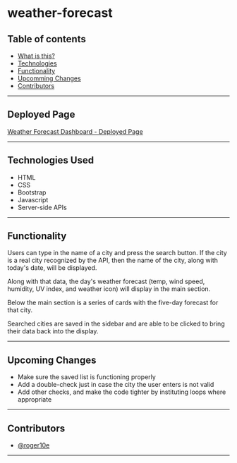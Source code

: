 # weather-forecast

 ## Table of contents
* [What is this?](#what-is-this)
* [Technologies](#technologies)
* [Functionality](#functionality)
* [Upcomming Changes](#upcoming-changes)
* [Contributors](#contributors)

----

## Deployed Page
[Weather Forecast Dashboard - Deployed Page](https://roger10e.github.io/weather-forecast/)

----

## Technologies Used

* HTML  
* CSS  
* Bootstrap
* Javascript
* Server-side APIs

----

## Functionality

Users can type in the name of a city and press the search button. If the city is a real city recognized by the API, then the name of the city, along with today's date, will be displayed. 

Along with that data, the day's weather forecast (temp, wind speed, humidity, UV index, and weather icon) will display in the main section.

Below the main section is a series of cards with the five-day forecast for that city.

Searched cities are saved in the sidebar and are able to be clicked to bring their data back into the display.
    
----

## Upcoming Changes

* Make sure the saved list is functioning properly
* Add a double-check just in case the city the user enters is not valid
* Add other checks, and make the code tighter by instituting loops where appropriate

----

## Contributors

* [@roger10e](https://github.com/roger10e)  

----